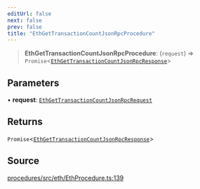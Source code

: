 ```yaml
---
editUrl: false
next: false
prev: false
title: "EthGetTransactionCountJsonRpcProcedure"
---
```


> **EthGetTransactionCountJsonRpcProcedure**: (`request`) => `Promise`\<[`EthGetTransactionCountJsonRpcResponse`](/reference/tevm/procedures/type-aliases/ethgettransactioncountjsonrpcresponse/)\>

## Parameters

• **request**: [`EthGetTransactionCountJsonRpcRequest`](/reference/tevm/procedures/type-aliases/ethgettransactioncountjsonrpcrequest/)

## Returns

`Promise`\<[`EthGetTransactionCountJsonRpcResponse`](/reference/tevm/procedures/type-aliases/ethgettransactioncountjsonrpcresponse/)\>

## Source

[procedures/src/eth/EthProcedure.ts:139](https://github.com/evmts/tevm-monorepo/blob/main/packages/procedures/src/eth/EthProcedure.ts#L139)
